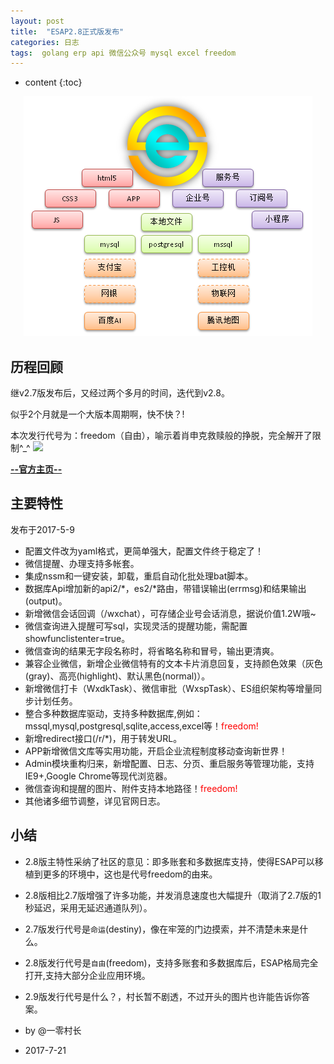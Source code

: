 ```yaml
---
layout: post
title:  "ESAP2.8正式版发布"
categories: 日志
tags:  golang erp api 微信公众号 mysql excel freedom
---
```


* content
{:toc}

<p align="center">
  <img src="/img/esapLinkAll.png">
</p>

## 历程回顾
继v2.7版发布后，又经过两个多月的时间，迭代到v2.8。

似乎2个月就是一个大版本周期啊，快不快？!

本次发行代号为：freedom（自由），喻示着肖申克救赎般的挣脱，完全解开了限制^_^
![](http://photocdn.sohu.com/20160213/mp58662753_1455363831183_5.jpeg)

**[--官方主页--](https://esap.erp8.net)**

## 主要特性

发布于2017-5-9

* 配置文件改为yaml格式，更简单强大，配置文件终于稳定了！
* 微信提醒、办理支持多帐套。
* 集成nssm和一键安装，卸载，重启自动化批处理bat脚本。
* 数据库Api增加新的api2/*，es2/*路由，带错误输出(errmsg)和结果输出(output)。
* 新增微信会话回调（/wxchat），可存储企业号会话消息，据说价值1.2W哦~
* 微信查询进入提醒可写sql，实现灵活的提醒功能，需配置showfunclistenter=true。
* 微信查询的结果无字段名称时，将省略名称和冒号，输出更清爽。
* 兼容企业微信，新增企业微信特有的文本卡片消息回复，支持颜色效果（灰色(gray)、高亮(highlight)、默认黑色(normal)）。
* 新增微信打卡（WxdkTask）、微信审批（WxspTask）、ES组织架构等增量同步计划任务。
* 整合多种数据库驱动，支持多种数据库,例如：mssql,mysql,postgresql,sqlite,access,excel等！<span style="color:red">freedom!</span>
* 新增redirect接口(/r/*)，用于转发URL。
* APP新增微信文库等实用功能，开启企业流程制度移动查询新世界！
* Admin模块重构归来，新增配置、日志、分页、重启服务等管理功能，支持IE9+,Google Chrome等现代浏览器。
* 微信查询和提醒的图片、附件支持本地路径！<span style="color:red">freedom!</span>
* 其他诸多细节调整，详见官网日志。

## 小结
* 2.8版主特性采纳了社区的意见：即多账套和多数据库支持，使得ESAP可以移植到更多的环境中，这也是代号freedom的由来。

* 2.8版相比2.7版增强了许多功能，并发消息速度也大幅提升（取消了2.7版的1秒延迟，采用无延迟通道队列）。

* 2.7版发行代号是`命运`(destiny)，像在牢笼的门边摸索，并不清楚未来是什么。

* 2.8版发行代号是`自由`(freedom)，支持多账套和多数据库后，ESAP格局完全打开,支持大部分企业应用环境。

* 2.9版发行代号是什么？，村长暂不剧透，不过开头的图片也许能告诉你答案。

* by @一零村长

* 2017-7-21

